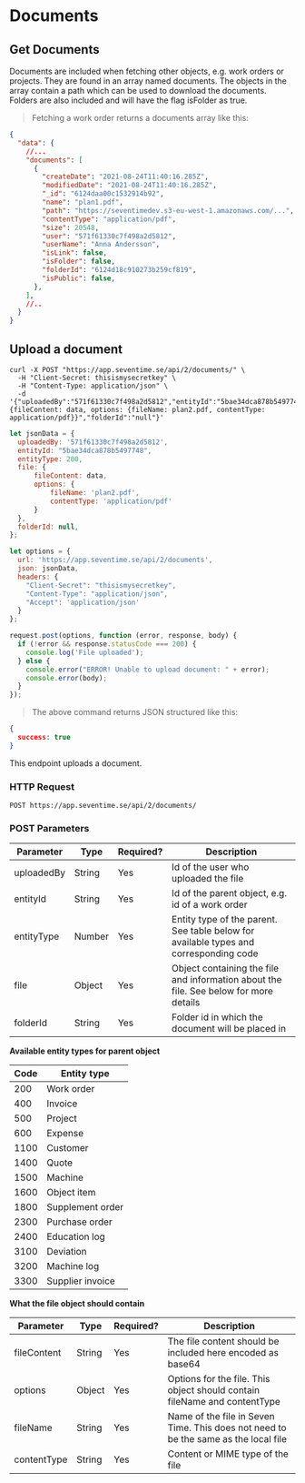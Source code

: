 # Documents
## Get Documents

Documents are included when fetching other objects, e.g. work orders or projects. They are found in an array named documents. The objects in the array contain a path which can be used to download the documents. Folders are also included and will have the flag isFolder as true.

> Fetching a work order returns a documents array like this:

```json
{
  "data": {
    //...
    "documents": [
      { 
        "createDate": "2021-08-24T11:40:16.285Z",
        "modifiedDate": "2021-08-24T11:40:16.285Z",
        "_id": "6124daa00c1532914b92",
        "name": "plan1.pdf",
        "path": "https://seventimedev.s3-eu-west-1.amazonaws.com/...",
        "contentType": "application/pdf",
        "size": 20548,
        "user": "571f61330c7f498a2d5812",
        "userName": "Anna Andersson",
        "isLink": false,
        "isFolder": false,
        "folderId": "6124d18c910273b259cf819",
        "isPublic": false,
      },
    ],
    //..
  }
}
```



## Upload a document

```shell
curl -X POST "https://app.seventime.se/api/2/documents/" \
  -H "Client-Secret: thisismysecretkey" \
  -H "Content-Type: application/json" \
  -d '{"uploadedBy":"571f61330c7f498a2d5812","entityId":"5bae34dca878b5497748","entityType":"200","file":"{fileContent: data, options: {fileName: plan2.pdf, contentType: application/pdf}}","folderId":"null"}'
```

```javascript
let jsonData = {
  uploadedBy: '571f61330c7f498a2d5812',
  entityId: "5bae34dca878b5497748",
  entityType: 200,
  file: {
      fileContent: data,
      options: {
          fileName: 'plan2.pdf',
          contentType: 'application/pdf'
      }
  },
  folderId: null,
};

let options = {
  url: 'https://app.seventime.se/api/2/documents',
  json: jsonData,
  headers: {
    "Client-Secret": "thisismysecretkey",
    "Content-Type": "application/json",
    "Accept": 'application/json'
  }
};

request.post(options, function (error, response, body) {
  if (!error && response.statusCode === 200) {
    console.log('File uploaded');
  } else {
    console.error("ERROR! Unable to upload document: " + error);
    console.error(body);
  }
});
```

> The above command returns JSON structured like this:

```json 
{
  success: true
}
```

This endpoint uploads a document.

### HTTP Request

`POST https://app.seventime.se/api/2/documents/`

### POST Parameters

Parameter | Type | Required? | Description
--------- | ----------- | ----------- | -----------
uploadedBy         | String   | Yes | Id of the user who uploaded the file
entityId           | String   | Yes | Id of the parent object, e.g. id of a work order
entityType         | Number   | Yes | Entity type of the parent. See table below for available types and corresponding code
file               | Object   | Yes | Object containing the file and information about the file. See below for more details
folderId           | String   | Yes | Folder id in which the document will be placed in


**Available entity types for parent object**

Code | Entity type
--------- | ----------- 
200    | Work order
400    | Invoice
500    | Project
600    | Expense
1100   | Customer
1400   | Quote
1500   | Machine
1600   | Object item
1800   | Supplement order
2300   | Purchase order
2400   | Education log
3100   | Deviation
3200   | Machine log
3300   | Supplier invoice

**What the file object should contain**

Parameter | Type | Required? | Description
--------- | ----------- | ----------- | -----------
fileContent         | String   | Yes | The file content should be included here encoded as base64
options             | Object   | Yes | Options for the file. This object should contain fileName and contentType
fileName            | String   | Yes | Name of the file in Seven Time. This does not need to be the same as the local file
contentType         | String   | Yes | Content or MIME type of the file

